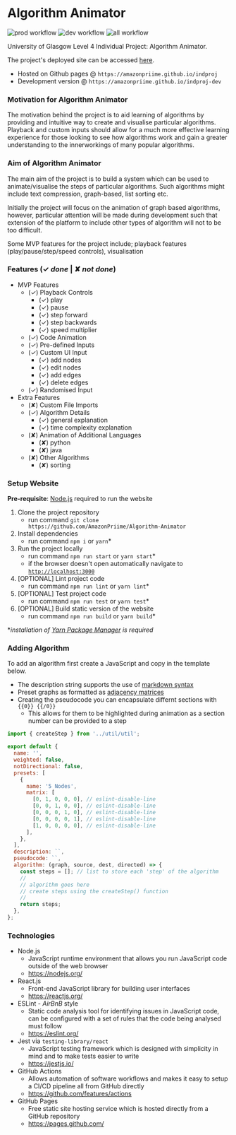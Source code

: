 # Algorithm Animator
![prod workflow](https://github.com/AmazonPriime/Algorithm-Animator/actions/workflows/prod.yml/badge.svg)
![dev workflow](https://github.com/AmazonPriime/Algorithm-Animator/actions/workflows/develop.yml/badge.svg)
![all workflow](https://github.com/AmazonPriime/Algorithm-Animator/actions/workflows/all.yml/badge.svg)

University of Glasgow Level 4 Individual Project: Algorithm Animator.

The project's deployed site can be accessed [here](https://amazonpriime.github.io/indproj).
* Hosted on Github pages @ `https://amazonpriime.github.io/indproj`
* Development version @ `https://amazonpriime.github.io/indproj-dev`

### Motivation for Algorithm Animator
The motivation behind the project is to aid learning of algorithms by providing and intuitive way to create and visualise particular algorithms. Playback and custom inputs should allow for a much more effective learning experience for those looking to see how algorithms work and gain a greater understanding to the innerworkings of many popular algorithms.

### Aim of Algorithm Animator
The main aim of the project is to build a system which can be used to animate/visualise the steps of particular algorithms. Such algorithms might include text compression, graph-based, list sorting etc.

Initially the project will focus on the animation of graph based algorithms, however, particular attention will be made during development such that extension of the platform to include other types of algorithm will not to be too difficult.

Some MVP features for the project include; playback features (play/pause/step/speed controls), visualisation

### Features (✓ *done* | ✘ *not done*)
* MVP Features
    * (✓) Playback Controls
      * (✓) play
      * (✓) pause
      * (✓) step forward
      * (✓) step backwards
      * (✓) speed multiplier
    * (✓) Code Animation
    * (✓) Pre-defined Inputs
    * (✓) Custom UI Input
      * (✓) add nodes
      * (✓) edit nodes
      * (✓) add edges
      * (✓) delete edges
    * (✓) Randomised Input
* Extra Features
    * (✘) Custom File Imports
    * (✓) Algorithm Details
      * (✓) general explanation
      * (✓) time complexity explanation
    * (✘) Animation of Additional Languages
      * (✘) python
      * (✘) java
    * (✘) Other Algorithms
      * (✘) sorting

### Setup Website
**Pre-requisite**: [Node.js](https://nodejs.org/) required to run the website
1. Clone the project repository
    * run command `git clone https://github.com/AmazonPriime/Algorithm-Animator`
2. Install dependencies
    * run command `npm i` or `yarn`*
3. Run the project locally
    * run command `npm run start` or `yarn start`*
    * if the browser doesn't open automatically navigate to [`http://localhost:3000`](http://localhost:3000)
4. [OPTIONAL] Lint project code
    * run command `npm run lint` or `yarn lint`*
5. [OPTIONAL] Test project code
    * run command `npm run test` or `yarn test`*
6. [OPTIONAL] Build static version of the website
    * run command `npm run build` or `yarn build`*

**installation of [Yarn Package Manager](https://yarnpkg.com/) is required*

### Adding Algorithm
To add an algorithm first create a JavaScript and copy in the template below.
* The description string supports the use of [markdown syntax](https://www.markdownguide.org/cheat-sheet/)
* Preset graphs as formatted as [adjacency matrices](https://www.geeksforgeeks.org/graph-and-its-representations/)
* Creating the pseudocode you can encapsulate differnt sections with `{{0}} {{/0}}`
   * This allows for them to be highlighted during animation as a section number can be provided to a step
```JavaScript
import { createStep } from '../util/util';

export default {
  name: '',
  weighted: false,
  notDirectional: false,
  presets: [
    {
      name: '5 Nodes',
      matrix: [
        [0, 1, 0, 0, 0], // eslint-disable-line
        [0, 0, 1, 0, 0], // eslint-disable-line
        [0, 0, 0, 1, 0], // eslint-disable-line
        [0, 0, 0, 0, 1], // eslint-disable-line
        [1, 0, 0, 0, 0], // eslint-disable-line
      ],
    },
  ],
  description: ``,
  pseudocode: ``,
  algorithm: (graph, source, dest, directed) => {
    const steps = []; // list to store each 'step' of the algorithm
    //
    // algorithm goes here
    // create steps using the createStep() function
    //
    return steps;
  },
};
```

### Technologies
* Node.js
    * JavaScript runtime environment that allows you run JavaScript code outside of the web browser
    * https://nodejs.org/
* React.js
    * Front-end JavaScript library for building user interfaces
    * https://reactjs.org/
* ESLint - *AirBnB* style
    * Static code analysis tool for identifying issues in JavaScript code, can be configured with a set of rules that the code being analysed must follow
    * https://eslint.org/
* Jest via `testing-library/react`
    * JavaScript testing framework which is designed with simplicity in mind and to make tests easier to write
    * https://jestjs.io/
* GitHub Actions
    * Allows automation of software workflows and makes it easy to setup a CI/CD pipeline all from GitHub directly
    * https://github.com/features/actions
* GitHub Pages
    * Free static site hosting service which is hosted directly from a GitHub repository
    * https://pages.github.com/
